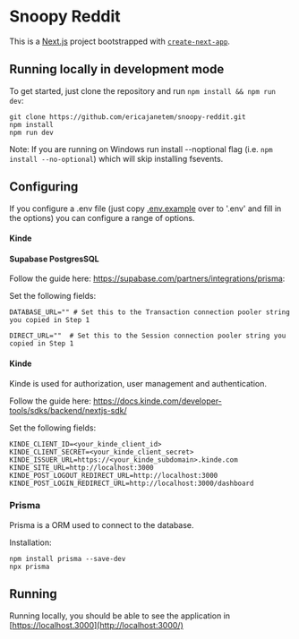 # Snoopy Reddit 

This is a [Next.js](https://nextjs.org/) project bootstrapped with [`create-next-app`](https://github.com/vercel/next.js/tree/canary/packages/create-next-app).

## Running locally in development mode

To get started, just clone the repository and run `npm install && npm run dev`:

    git clone https://github.com/ericajanetem/snoopy-reddit.git
    npm install
    npm run dev

Note: If you are running on Windows run install --noptional flag (i.e. `npm install --no-optional`) which will skip installing fsevents.

## Configuring

If you configure a .env file (just copy [.env.example](https://github.com/iaincollins/nextjs-starter/blob/master/.env.example) over to '.env' and fill in the options) you can configure a range of options.

#### Kinde


#### Supabase PostgresSQL
Follow the guide here: https://supabase.com/partners/integrations/prisma:

Set the following fields:

`DATABASE_URL="" # Set this to the Transaction connection pooler string you copied in Step 1`

`DIRECT_URL=""  # Set this to the Session connection pooler string you copied in Step 1`

#### Kinde 
Kinde is used for authorization, user management and authentication.

Follow the guide here: https://docs.kinde.com/developer-tools/sdks/backend/nextjs-sdk/

Set the following fields:

```
KINDE_CLIENT_ID=<your_kinde_client_id>
KINDE_CLIENT_SECRET=<your_kinde_client_secret>
KINDE_ISSUER_URL=https://<your_kinde_subdomain>.kinde.com
KINDE_SITE_URL=http://localhost:3000
KINDE_POST_LOGOUT_REDIRECT_URL=http://localhost:3000
KINDE_POST_LOGIN_REDIRECT_URL=http://localhost:3000/dashboard
```

### Prisma

Prisma is a ORM used to connect to the database.

Installation:
```
npm install prisma --save-dev
npx prisma
```

## Running

Running locally, you should be able to see the application in [https://localhost.3000](http://localhost:3000/)
